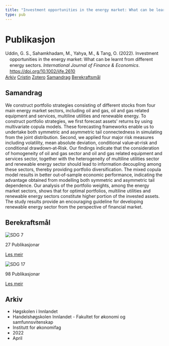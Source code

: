 ```yaml
---
title: "Investment opportunities in the energy market: What can be learnt from different energy sectors"
type: pub
---
```

<h1>Publikasjon</h1>
<article id="csl-bib-container-2V5JIR3B" class="csl-bib-container">
  <div class="csl-bib-body" style="line-height: 1.35; padding-left: 1em; text-indent:-1em;">
  <div class="csl-entry">Uddin, G. S., Sahamkhadam, M., Yahya, M., &amp; Tang, O. (2022). Investment opportunities in the energy market: What can be learnt from different energy sectors. <i>International Journal of Finance &amp; Economics</i>. <a href="https://doi.org/10.1002/ijfe.2610">https://doi.org/10.1002/ijfe.2610</a></div>
</div>
  <div class="csl-bib-buttons">
    <a href="#taxonomy-article-2V5JIR3B" class="csl-bib-button">Arkiv</a>
    <a href="https://app.cristin.no/results/show.jsf?id=2016520" alt="Cristin URL" class="csl-bib-button">Cristin</a>
    <a href="http://zotero.org/groups/5022929/items/2V5JIR3B" alt="Zotero URL" class="csl-bib-button">Zotero</a>
    <a href="#abstract-article-2V5JIR3B" class="csl-bib-button">Samandrag</a>
    <a href="#sdg-article-2V5JIR3B" class="csl-bib-button">Berekraftsmål</a>
  </div>
  <div id="csl-bib-meta-container-2V5JIR3B"></div>
</article>
<div id="csl-bib-meta-2V5JIR3B" class="csl-bib-meta">
  <article id="abstract-article-2V5JIR3B" class="abstract-article">
    <h1>Samandrag</h1>
    We construct portfolio strategies consisting of different stocks from four main energy market sectors, including oil and gas, oil and gas related equipment and services, multiline utilities and renewable energy. To construct portfolio strategies, we first forecast assets' returns by using multivariate copula models. These forecasting frameworks enable us to undertake both symmetric and asymmetric tail connectedness in simulating from the joint distribution. Second, we applied four major risk measures including volatility, mean absolute deviation, conditional value‐at‐risk and conditional drawdown‐at‐Risk. Our findings indicate that the consideration of homogeneity of oil and gas sector and oil and gas related equipment and services sector, together with the heterogeneity of multiline utilities sector and renewable energy sector should lead to information decoupling among these sectors, thereby providing portfolio diversification. The mixed copula model results in better out‐of‐sample economic performance, indicating the advantage obtained from modelling both symmetric and asymmetric tail dependence. Our analysis of the portfolio weights, among the energy market sectors, shows that for optimal portfolios, multiline utilities and renewable energy sectors constitute higher portion of the invested assets. The study results provide an encouraging guideline for developing renewable energy sector from the perspective of financial market.
  </article>
  <article id="sdg-article-2V5JIR3B" class="sdg-article">
    <h1>Berekraftsmål</h1>
    <div class="sdg-container"><div id="sdg7" class="sdg">
<img src="{{< params subfolder >}}images/sdg/sdg07_no.png" class="image" alt="SDG 7">
<div class="sdg-overlay">
<p class="sdg-publication-count"><span>27</span> Publikasjonar</p>
<p><a href="https://www.fn.no/om-fn/fns-baerekraftsmaal/ren-energi-til-alle?lang=nno-NO" class="sdg-read-more">Les meir</a></p>
</div>
</div> <div id="sdg17" class="sdg">
<img src="{{< params subfolder >}}images/sdg/sdg17_no.png" class="image" alt="SDG 17">
<div class="sdg-overlay">
<p class="sdg-publication-count"><span>98</span> Publikasjonar</p>
<p><a href="https://www.fn.no/om-fn/fns-baerekraftsmaal/samarbeid-for-aa-naa-maalene?lang=nno-NO" class="sdg-read-more">Les meir</a></p>
</div>
</div></div>
  </article>
  <article id="taxonomy-article-2V5JIR3B" class="taxonomy-article">
    <h1>Arkiv</h1>
    <ul>
      <li>Høgskolen i Innlandet</li>
      <li>Handelshøgskolen Innlandet - Fakultet for økonomi og samfunnsvitenskap</li>
      <li>Institutt for økonomifag</li>
      <li>2022</li>
      <li>April</li>
    </ul>
  </article>
</div>
